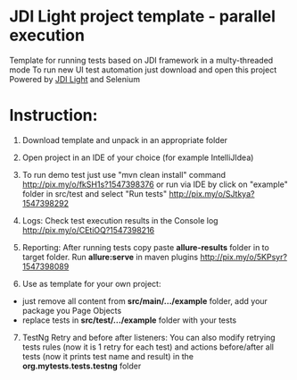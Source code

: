 # JDI Light project template - parallel execution
Template for running tests based on JDI framework in a multy-threaded mode
To run new UI test automation just download and open this project
Powered by [JDI Light](https://github.com/jdi-testing/jdi-light) and Selenium

# Instruction:
1. Download template and unpack in an appropriate folder

2. Open project in an IDE of your choice (for example IntelliJIdea)

3. To run demo test just use "mvn clean install" command
http://pix.my/o/fkSH1s?1547398376
or run via IDE by click on "example" folder in src/test and select "Run tests"
http://pix.my/o/SJtkya?1547398292

4. Logs: Check test execution results in the Console log
http://pix.my/o/CEtiOQ?1547398216

5. Reporting: After running tests copy paste **allure-results** folder in to target folder. Run **allure:serve** in maven plugins
http://pix.my/o/5KPsyr?1547398089

6. Use as template for your own project: 
* just remove all content from **src/main/.../example** folder, add your package you Page Objects
* replace tests in **src/test/.../example** folder with your tests

7. TestNg Retry and before after listeners: You can also modify retrying tests rules (now it is 1 retry for each test) and actions before/after all tests (now it prints test name and result) in the **org.mytests.tests.testng** folder
